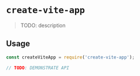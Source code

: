 # `create-vite-app`

> TODO: description

## Usage

```js
const createViteApp = require('create-vite-app');

// TODO: DEMONSTRATE API
```
